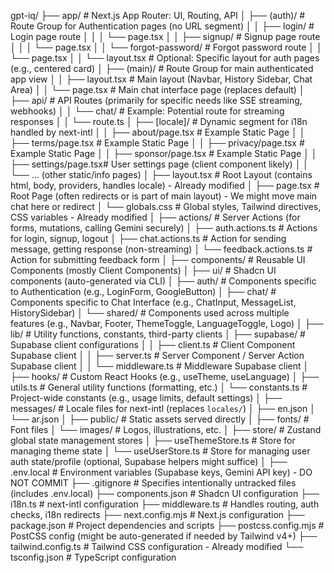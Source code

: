 gpt-iq/
├── app/                     # Next.js App Router: UI, Routing, API
│   ├── (auth)/              # Route Group for Authentication pages (no URL segment)
│   │   ├── login/           # Login page route
│   │   │   └── page.tsx
│   │   ├── signup/          # Signup page route
│   │   │   └── page.tsx
│   │   └── forgot-password/ # Forgot password route
│   │       └── page.tsx
│   │   └── layout.tsx       # Optional: Specific layout for auth pages (e.g., centered card)
│   ├── (main)/              # Route Group for main authenticated app view
│   │   ├── layout.tsx       # Main layout (Navbar, History Sidebar, Chat Area)
│   │   └── page.tsx         # Main chat interface page (replaces default)
│   ├── api/                 # API Routes (primarily for specific needs like SSE streaming, webhooks)
│   │   └── chat/            # Example: Potential route for streaming responses
│   │       └── route.ts
│   ├── [locale]/            # Dynamic segment for i18n handled by next-intl
│   │   ├── about/page.tsx   # Example Static Page
│   │   ├── terms/page.tsx   # Example Static Page
│   │   ├── privacy/page.tsx # Example Static Page
│   │   ├── sponsor/page.tsx # Example Static Page
│   │   ├── settings/page.tsx# User settings page (client component likely)
│   │   └── ... (other static/info pages)
│   ├── layout.tsx           # Root Layout (contains html, body, providers, handles locale) - Already modified
│   ├── page.tsx             # Root Page (often redirects or is part of main layout) - We might move main chat here or redirect
│   └── globals.css          # Global styles, Tailwind directives, CSS variables - Already modified
│
├── actions/                 # Server Actions (for forms, mutations, calling Gemini securely)
│   ├── auth.actions.ts      # Actions for login, signup, logout
│   ├── chat.actions.ts      # Action for sending message, getting response (non-streaming)
│   └── feedback.actions.ts  # Action for submitting feedback form
│
├── components/              # Reusable UI Components (mostly Client Components)
│   ├── ui/                  # Shadcn UI components (auto-generated via CLI)
│   ├── auth/                # Components specific to Authentication (e.g., LoginForm, GoogleButton)
│   ├── chat/                # Components specific to Chat Interface (e.g., ChatInput, MessageList, HistorySidebar)
│   └── shared/              # Components used across multiple features (e.g., Navbar, Footer, ThemeToggle, LanguageToggle, Logo)
│
├── lib/                     # Utility functions, constants, third-party clients
│   ├── supabase/            # Supabase client configurations
│   │   ├── client.ts        # Client Component Supabase client
│   │   ├── server.ts        # Server Component / Server Action Supabase client
│   │   └── middleware.ts    # Middleware Supabase client
│   ├── hooks/               # Custom React Hooks (e.g., useTheme, useLanguage)
│   ├── utils.ts             # General utility functions (formatting, etc.)
│   └── constants.ts         # Project-wide constants (e.g., usage limits, default settings)
│
├── messages/                # Locale files for next-intl (replaces `locales/`)
│   ├── en.json
│   └── ar.json
│
├── public/                  # Static assets served directly
│   ├── fonts/               # Font files
│   └── images/              # Logos, illustrations, etc.
│
├── store/                   # Zustand global state management stores
│   ├── useThemeStore.ts     # Store for managing theme state
│   └── useUserStore.ts      # Store for managing user auth state/profile (optional, Supabase helpers might suffice)
│
├── .env.local               # Environment variables (Supabase keys, Gemini API key) - DO NOT COMMIT
├── .gitignore               # Specifies intentionally untracked files (includes .env.local)
├── components.json          # Shadcn UI configuration
├── i18n.ts                  # next-intl configuration
├── middleware.ts            # Handles routing, auth checks, i18n redirects
├── next.config.mjs          # Next.js configuration
├── package.json             # Project dependencies and scripts
├── postcss.config.mjs       # PostCSS config (might be auto-generated if needed by Tailwind v4+)
├── tailwind.config.ts       # Tailwind CSS configuration - Already modified
└── tsconfig.json            # TypeScript configuration